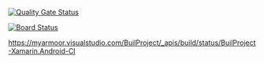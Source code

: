 [![Quality Gate Status](https://sonarcloud.io/api/project_badges/measure?project=BuildProject&metric=alert_status)](https://sonarcloud.io/dashboard?id=BuildProject)

[![Board Status](https://myarmoor.visualstudio.com/6d91fc88-4fc9-43c0-8dc4-abf6e58ae481/7b0141df-9e04-40cc-a1c2-6105d462ff95/_apis/work/boardbadge/02ae9eff-3717-490f-aa65-9161d994d03e)](https://myarmoor.visualstudio.com/6d91fc88-4fc9-43c0-8dc4-abf6e58ae481/_boards/board/t/7b0141df-9e04-40cc-a1c2-6105d462ff95/Microsoft.RequirementCategory/)

https://myarmoor.visualstudio.com/BuilProject/_apis/build/status/BuilProject-Xamarin.Android-CI
